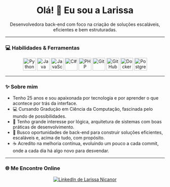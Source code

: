 <h1 align="center">Olá! 👋 Eu sou a Larissa</h1>

<p align="center">
  Desenvolvedora back-end com foco na criação de soluções escaláveis, eficientes e bem estruturadas.
</p>

---

### 💻 Habilidades & Ferramentas

<p align="center">
  <a href="#"><img src="https://cdn.jsdelivr.net/gh/devicons/devicon/icons/python/python-original.svg" width="40px" title="Python"/></a>
  <a href="#"><img src="https://cdn.jsdelivr.net/gh/devicons/devicon/icons/java/java-original.svg" width="40px" title="Java"/></a>
  <a href="#"><img src="https://cdn.jsdelivr.net/gh/devicons/devicon/icons/javascript/javascript-original.svg" width="40px" title="JavaScript"/></a>
  <a href="#"><img src="https://cdn.jsdelivr.net/gh/devicons/devicon/icons/csharp/csharp-original.svg" width="40px" title="C#"/></a>
  <a href="#"><img src="https://cdn.jsdelivr.net/gh/devicons/devicon/icons/php/php-plain.svg" width="40px" title="PHP"/></a>
  <a href="#"><img src="https://cdn.jsdelivr.net/gh/devicons/devicon/icons/git/git-original.svg" width="40px" title="Git"/></a>
  <a href="#"><img src="https://cdn.jsdelivr.net/gh/devicons/devicon/icons/github/github-original.svg" width="40px" title="GitHub"/></a>
  <a href="#"><img src="https://cdn.jsdelivr.net/gh/devicons/devicon/icons/docker/docker-original.svg" width="40px" title="Docker"/></a>
  <a href="#"><img src="https://cdn.jsdelivr.net/gh/devicons/devicon/icons/postgresql/postgresql-original.svg" width="40px" title="PostgreSQL"/></a>
</p>

---

### ✨ Sobre mim

* Tenho 25 anos e sou apaixonada por tecnologia e por aprender o que acontece por trás da interface.
* 💻 Cursando Gradução em Ciência da Computação, fascinada pelo mundo de possibilidades.
* 🧠 Tenho grande interesse por lógica, arquitetura de sistemas com boas práticas de desenvolvimento.
* 🚀 Busco oportunidades de back-end para construir soluções eficientes, escaláveis e, acima de tudo, com propósito.
* ☕ Acredito na melhoria contínua, evoluindo um pouco a cada commit, onde a cada dia há algo novo para desvendar.

---

### 🌐 Me Encontre Online

<p align="center">
  <a href="https://www.linkedin.com/in/larissa-nicanor/" target="_blank"><img src="https://img.shields.io/badge/LinkedIn-0077B5?style=for-the-badge&logo=linkedin&logoColor=white" alt="LinkedIn de Larissa Nicanor"></a>
</p>

